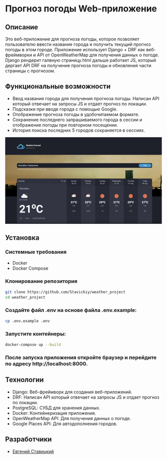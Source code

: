 # Прогноз погоды Web-приложение

## Описание

Это веб-приложение для прогноза погоды, которое позволяет пользователю ввести название города и получить текущий прогноз погоды в этом городе. Приложение использует Django + DRF как веб-фреймворки и API от OpenWeatherMap для получения данных о погоде. Django рендерит галвную страницу.html дальше работает JS, который дергает API DRF на получение прогноза погоды и обновления части страницы с прогнозом.

## Функциональные возможности

- Ввод названия города для получения прогноза погоды. Написан API который отвечает на запросы JS и отдает прогноз по локации.
- Подсказки при вводе города с помощью Google.
- Отображение прогноза погоды в удобочитаемом формате.
- Сохранение последнего запрашиваемого города в сессии и отображение погоды при повторном посещении.
- История поиска последних 5 городов сохраняется в сессиях.

![Описание изображения](static/images/main_page.png)

## Установка

### Системные требования

- Docker
- Docker Compose

### Клонирование репозитория

```bash
git clone https://github.com/Stavickiy/weather_project
cd weather_project
```
### Создайте файл .env на основе файла .env.example:
```bash
cp .env.example .env
```
### Запустите контейнеры:
```bash
docker-compose up --build
```
### После запуска приложения откройте браузер и перейдите по адресу http://localhost:8000.

## Технологии
- Django: Веб-фреймворк для создания веб-приложений.
- DRF: Написан API который отвечает на запросы JS и отдает прогноз по локации.
- PostgreSQL: СУБД для хранения данных.
- Docker: Контейнеризация приложения.
- OpenWeatherMap API: Для получения данных о погоде.
- Google Places API: Для автодополнения городов.

## Разработчики
- [Евгений Ставицкий](https://t.me/Eugenius71991)